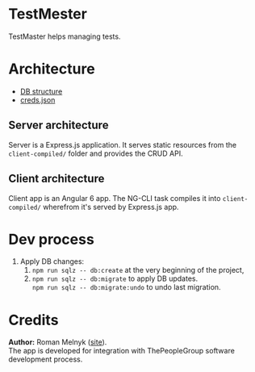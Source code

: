 # TestMester

TestMaster helps managing tests.



# Architecture

- [DB structure](./docs/DB_STRUCTURE.md)
- [creds.json](./docs/CREDS.md)

## Server architecture

Server is a Express.js application. It serves static resources from the `client-compiled/` folder and provides the CRUD API.

## Client architecture

Client app is an Angular 6 app. The NG-CLI task compiles it into `client-compiled/` wherefrom it's served by Express.js app.



# Dev process

1. Apply DB changes:
   1. `npm run sqlz -- db:create` at the very beginning of the project,
   1. `npm run sqlz -- db:migrate` to apply DB updates.  
      `npm run sqlz -- db:migrate:undo` to undo last migration.



# Credits

**Author:** Roman Melnyk ([site](http://melnyk.site)).  
The app is developed for integration with ThePeopleGroup software development process.
